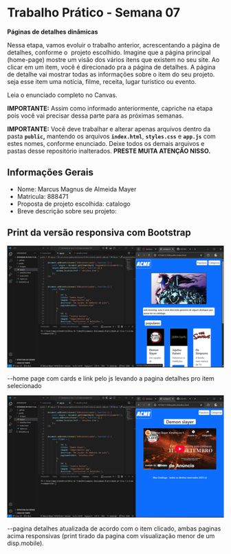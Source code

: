 # Trabalho Prático - Semana 07

**Páginas de detalhes dinâmicas**

Nessa etapa, vamos evoluir o trabalho anterior, acrescentando a página de detalhes, conforme o  projeto escolhido. Imagine que a página principal (home-page) mostre um visão dos vários itens que existem no seu site. Ao clicar em um item, você é direcionado pra a página de detalhes. A página de detalhe vai mostrar todas as informações sobre o item do seu projeto. seja esse item uma notícia, filme, receita, lugar turístico ou evento.

Leia o enunciado completo no Canvas. 

**IMPORTANTE:** Assim como informado anteriormente, capriche na etapa pois você vai precisar dessa parte para as próximas semanas. 

**IMPORTANTE:** Você deve trabalhar e alterar apenas arquivos dentro da pasta **`public`,** mantendo os arquivos **`index.html`**, **`styles.css`** e **`app.js`** com estes nomes, conforme enunciado. Deixe todos os demais arquivos e pastas desse repositório inalterados. **PRESTE MUITA ATENÇÃO NISSO.**

## Informações Gerais

- Nome: Marcus Magnus de Almeida Mayer
- Matricula: 888471
- Proposta de projeto escolhida: catalogo 
- Breve descrição sobre seu projeto:


## Print da versão responsiva com Bootstrap

![alt text](<public/images/home-page-cards (1).png>)

--home page com cards e link pelo js levando a pagina detalhes pro item selecionado


![alt text](public/images/pagina-detalhes-atualizada.png)

--pagina detalhes atualizada de acordo com o item clicado, ambas paginas acima responsivas (print tirado da pagina com visualização menor de um disp.mobile).